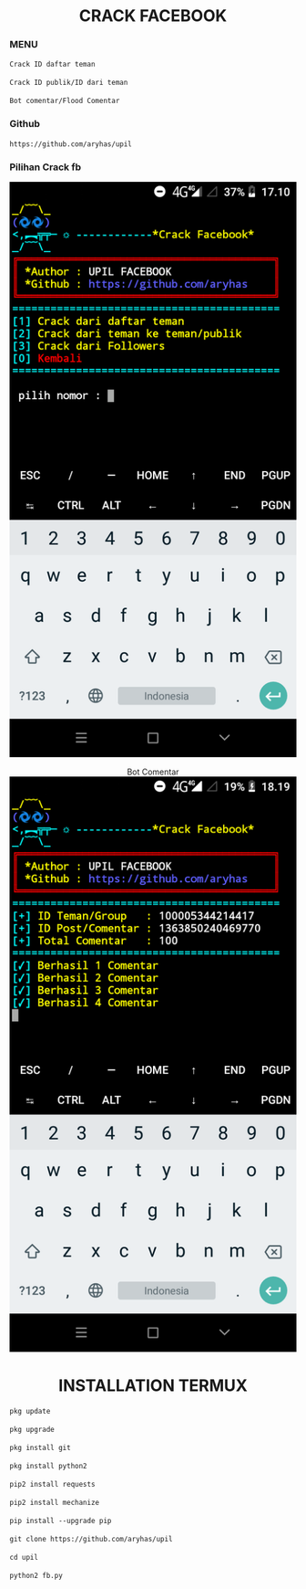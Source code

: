 <H1 align="center">
CRACK FACEBOOK
</H1>

### MENU

    Crack ID daftar teman

    Crack ID publik/ID dari teman

    Bot comentar/Flood Comentar

### Github

    https://github.com/aryhas/upil

<p align="center">

  ### Pilihan Crack fb
  <img src="image/1.0.png" width="640" title="Version 1.4" alt="Version 1.4">
</p>

<p align="center">
 Bot Comentar
  <img src="image/1.1.png" width="640" title="Version 1.5" alt="Version 1.5">
</p>

<H1 align="center">
INSTALLATION TERMUX
</H1>
 
    pkg update

    pkg upgrade

    pkg install git

    pkg install python2

    pip2 install requests

    pip2 install mechanize

    pip install --upgrade pip

    git clone https://github.com/aryhas/upil

    cd upil

    python2 fb.py
